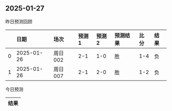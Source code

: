 

 ## 2025-01-27

昨日预测回顾

|    | 日期       | 场次    | 预测1   | 预测2   | 预测结果   | 比分   | 结果   |
|---:|:-----------|:--------|:--------|:--------|:-----------|:-------|:-------|
|  0 | 2025-01-26 | 周日002 | 2-1     | 1-0     | 胜         | 1-4    | 负     |
|  1 | 2025-01-26 | 周日007 | 2-1     | 2-0     | 胜         | 1-2    | 负     |

今日预测

| 结果   |
|--------|